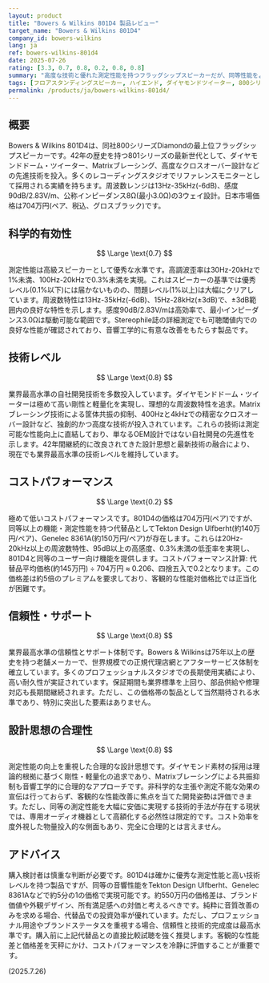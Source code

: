 ```yaml
---
layout: product
title: "Bowers & Wilkins 801D4 製品レビュー"
target_name: "Bowers & Wilkins 801D4"
company_id: bowers-wilkins
lang: ja
ref: bowers-wilkins-801d4
date: 2025-07-26
rating: [3.3, 0.7, 0.8, 0.2, 0.8, 0.8]
summary: "高度な技術と優れた測定性能を持つフラッグシップスピーカーだが、同等性能をより安価に実現する代替品の存在により、コストパフォーマンスは極めて低い"
tags: [フロアスタンディングスピーカー, ハイエンド, ダイヤモンドツイーター, 800シリーズ]
permalink: /products/ja/bowers-wilkins-801d4/
---
```


## 概要

Bowers & Wilkins 801D4は、同社800シリーズDiamondの最上位フラッグシップスピーカーです。42年の歴史を持つ801シリーズの最新世代として、ダイヤモンドドーム・ツイーター、Matrixブレーシング、高度なクロスオーバー設計などの先進技術を投入。多くのレコーディングスタジオでリファレンスモニターとして採用される実績を持ちます。周波数レンジは13Hz-35kHz(-6dB)、感度90dB/2.83V/m、公称インピーダンス8Ω(最小3.0Ω)の3ウェイ設計。日本市場価格は704万円(ペア、税込、グロスブラック)です。

## 科学的有効性

$$ \Large \text{0.7} $$

測定性能は高級スピーカーとして優秀な水準です。高調波歪率は30Hz-20kHzで1%未満、100Hz-20kHzで0.3%未満を実現。これはスピーカーの基準では優秀レベル(0.1%以下)には届かないものの、問題レベル(1%以上)は大幅にクリアしています。周波数特性は13Hz-35kHz(-6dB)、15Hz-28kHz(±3dB)で、±3dB範囲内の良好な特性を示します。感度90dB/2.83V/mは高効率で、最小インピーダンス3.0Ωは駆動可能な範囲です。Stereophile誌の詳細測定でも可聴閾値内での良好な性能が確認されており、音響工学的に有意な改善をもたらす製品です。

## 技術レベル

$$ \Large \text{0.8} $$

業界最高水準の自社開発技術を多数投入しています。ダイヤモンドドーム・ツイーターは極めて高い剛性と軽量化を実現し、理想的な周波数特性を追求。Matrixブレーシング技術による筐体共振の抑制、400Hzと4kHzでの精密なクロスオーバー設計など、独創的かつ高度な技術が投入されています。これらの技術は測定可能な性能向上に直結しており、単なるOEM設計ではない自社開発の先進性を示します。42年間継続的に改良されてきた設計思想と最新技術の融合により、現在でも業界最高水準の技術レベルを維持しています。

## コストパフォーマンス

$$ \Large \text{0.2} $$

極めて低いコストパフォーマンスです。801D4の価格は704万円(ペア)ですが、同等以上の機能・測定性能を持つ代替品としてTekton Design Ulfberht(約140万円/ペア)、Genelec 8361A(約150万円/ペア)が存在します。これらは20Hz-20kHz以上の周波数特性、95dB以上の高感度、0.3%未満の低歪率を実現し、801D4と同等のユーザー向け機能を提供します。コストパフォーマンス計算: 代替品平均価格(約145万円) ÷ 704万円 ≈ 0.206、四捨五入で0.2となります。この価格差は約5倍のプレミアムを要求しており、客観的な性能対価格比では正当化が困難です。

## 信頼性・サポート

$$ \Large \text{0.8} $$

業界最高水準の信頼性とサポート体制です。Bowers & Wilkinsは75年以上の歴史を持つ老舗メーカーで、世界規模での正規代理店網とアフターサービス体制を確立しています。多くのプロフェッショナルスタジオでの長期使用実績により、高い耐久性が実証されています。保証期間も業界標準を上回り、部品供給や修理対応も長期間継続されます。ただし、この価格帯の製品として当然期待される水準であり、特別に突出した要素はありません。

## 設計思想の合理性

$$ \Large \text{0.8} $$

測定性能の向上を重視した合理的な設計思想です。ダイヤモンド素材の採用は理論的根拠に基づく剛性・軽量化の追求であり、Matrixブレーシングによる共振抑制も音響工学的に合理的なアプローチです。非科学的な主張や測定不能な効果の宣伝は行っておらず、客観的な性能改善に焦点を当てた開発姿勢は評価できます。ただし、同等の測定性能を大幅に安価に実現する技術的手法が存在する現状では、専用オーディオ機器として高額化する必然性は限定的です。コスト効率を度外視した物量投入的な側面もあり、完全に合理的とは言えません。

## アドバイス

購入検討者は慎重な判断が必要です。801D4は確かに優秀な測定性能と高い技術レベルを持つ製品ですが、同等の音響性能をTekton Design Ulfberht、Genelec 8361Aなどで約5分の1の価格で実現可能です。約550万円の価格差は、ブランド価値や外観デザイン、所有満足感への対価と考えるべきです。純粋に音質改善のみを求める場合、代替品での投資効率が優れています。ただし、プロフェッショナル用途やブランドステータスを重視する場合、信頼性と技術的完成度は最高水準です。購入前に上記代替品との直接比較試聴を強く推奨します。客観的な性能差と価格差を天秤にかけ、コストパフォーマンスを冷静に評価することが重要です。

(2025.7.26)

